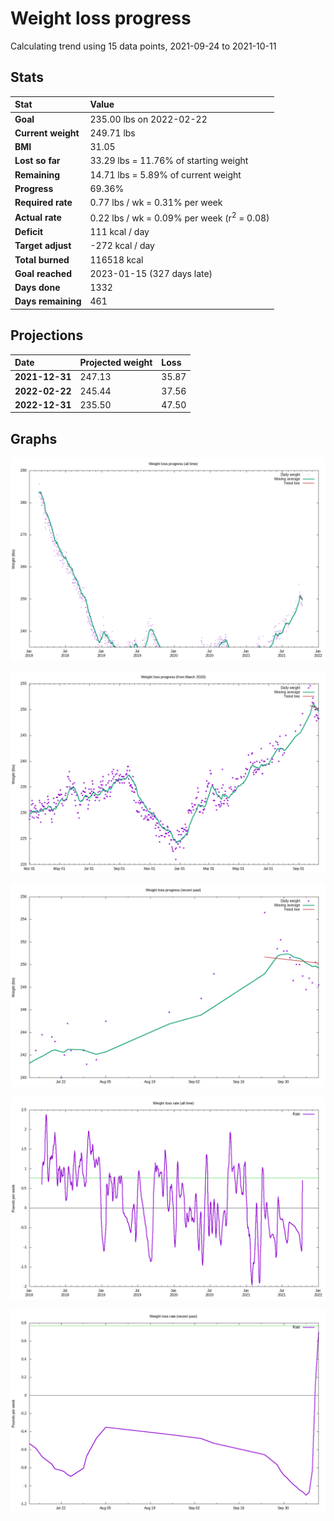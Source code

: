 # Weight loss progress

Calculating trend using 15 data points, 2021-09-24 to 2021-10-11

## Stats

Stat|Value
:-|:-
**Goal**|235.00 lbs on 2022-02-22
**Current weight**|249.71 lbs
**BMI**|31.05
**Lost so far**|33.29 lbs = 11.76% of starting weight
**Remaining**|14.71 lbs =  5.89% of current  weight
**Progress**|69.36%
**Required rate**|0.77 lbs / wk = 0.31% per week
**Actual rate**|0.22 lbs / wk = 0.09% per week  (r<sup>2</sup> = 0.08)
**Deficit**|111 kcal / day
**Target adjust**|-272 kcal / day
**Total burned**|116518 kcal
**Goal reached**|2023-01-15 (327 days late)
**Days done**|1332
**Days remaining**|461

## Projections

Date|Projected weight|Loss
:-|:-|:-
**2021-12-31**|247.13|35.87
**2022-02-22**|245.44|37.56
**2022-12-31**|235.50|47.50

## Graphs

![](weight-graph-alltime.png)

![](weight-graph-covid.png)

![](weight-graph-recent.png)

![](rate-graph-alltime.png)

![](rate-graph-recent.png)
